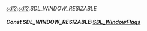 _[sdl2](../../modules/sdl2/sdl2-module.md):[sdl2](../../modules/sdl2/sdl2-module.md).SDL\_WINDOW\_RESIZABLE_
##### Const SDL\_WINDOW\_RESIZABLE:[SDL_WindowFlags](../../modules/sdl2/sdl2-sdl_windowflags.md)
